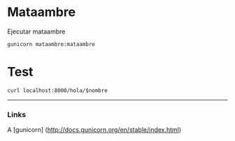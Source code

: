 Mataambre
=========


Ejecutar mataambre

```
gunicorn mataambre:mataambre
```

# Test

```
curl localhost:8000/hola/$nombre
```


---
### Links

A [gunicorn] (http://docs.gunicorn.org/en/stable/index.html)

